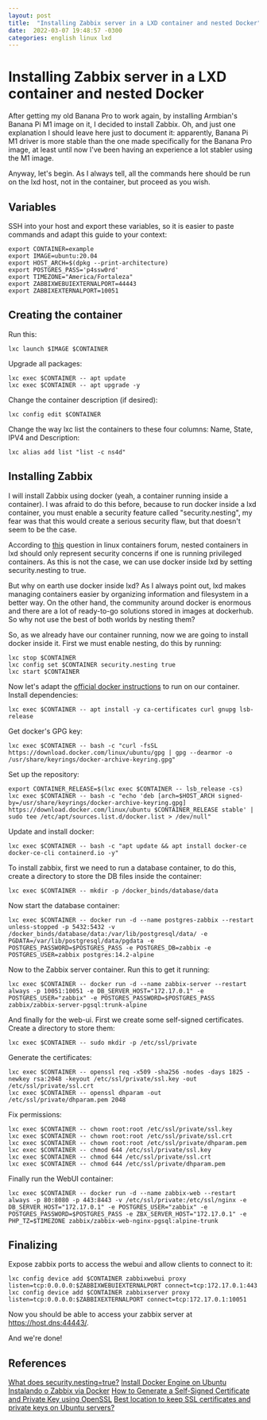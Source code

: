 ```yaml
---
layout: post
title:  "Installing Zabbix server in a LXD container and nested Docker"
date:  2022-03-07 19:48:57 -0300 
categories: english linux lxd
---
```


# Installing Zabbix server in a LXD container and nested Docker 

After getting my old Banana Pro to work again, by installing Armbian's Banana Pi M1 image on it, I decided to install Zabbix. Oh, and just one explanation I should leave here just to document it: apparently, Banana Pi M1 driver is more stable than the one made specifically for the Banana Pro image, at least until now I've been having an experience a lot stabler using the M1 image.

Anyway, let's begin. As I always tell, all the commands here should be run on the lxd host, not in the container, but proceed as you wish.

## Variables

SSH into your host and export these variables, so it is easier to paste commands and adapt this guide to your context:

```
export CONTAINER=example
export IMAGE=ubuntu:20.04
export HOST_ARCH=$(dpkg --print-architecture)
export POSTGRES_PASS='p4ssw0rd'
export TIMEZONE="America/Fortaleza"
export ZABBIXWEBUIEXTERNALPORT=44443
export ZABBIXEXTERNALPORT=10051
```

## Creating the container

Run this:

```
lxc launch $IMAGE $CONTAINER
```

Upgrade all packages:

```
lxc exec $CONTAINER -- apt update
lxc exec $CONTAINER -- apt upgrade -y
```

Change the container description (if desired):

```
lxc config edit $CONTAINER
```

Change the way lxc list the containers to these four columns: Name, State, IPV4 and Description:

```
lxc alias add list "list -c ns4d"
```

## Installing Zabbix

I will install Zabbix using docker (yeah, a container running inside a container). I was afraid to do this before, because to run docker inside a lxd container, you must enable a security feature called "security.nesting", my fear was that this would create a serious security flaw, but that doesn't seem to be the case.

According to [this](https://discuss.linuxcontainers.org/t/what-does-security-nesting-true/7156) question in linux containers forum, nested containers in lxd should only represent security concerns if one is running privileged containers. As this is not the case, we can use docker inside lxd by setting security.nesting to true.

But why on earth use docker inside lxd? As I always point out, lxd makes managing containers easier by organizing information and filesystem in a better way. On the other hand, the community around docker is enormous and there are a lot of ready-to-go solutions stored in images at dockerhub. So why not use the best of both worlds by nesting them?

So, as we already have our container running, now we are going to install docker inside it. First we must enable nesting, do this by running:

```
lxc stop $CONTAINER
lxc config set $CONTAINER security.nesting true
lxc start $CONTAINER
```

Now let's adapt the [official docker instructions](https://docs.docker.com/engine/install/ubuntu/) to run on our container. Install dependencies:

```
lxc exec $CONTAINER -- apt install -y ca-certificates curl gnupg lsb-release
```

Get docker's GPG key:

```
lxc exec $CONTAINER -- bash -c "curl -fsSL https://download.docker.com/linux/ubuntu/gpg | gpg --dearmor -o /usr/share/keyrings/docker-archive-keyring.gpg"
```

Set up the repository:

```
export CONTAINER_RELEASE=$(lxc exec $CONTAINER -- lsb_release -cs)
lxc exec $CONTAINER -- bash -c "echo 'deb [arch=$HOST_ARCH signed-by=/usr/share/keyrings/docker-archive-keyring.gpg] https://download.docker.com/linux/ubuntu $CONTAINER_RELEASE stable' | sudo tee /etc/apt/sources.list.d/docker.list > /dev/null"
```

Update and install docker:

```
lxc exec $CONTAINER -- bash -c "apt update && apt install docker-ce docker-ce-cli containerd.io -y"
```

To install zabbix, first we need to run a database container, to do this, create a directory to store the DB files inside the container:

```
lxc exec $CONTAINER -- mkdir -p /docker_binds/database/data
```

Now start the database container:

```
lxc exec $CONTAINER -- docker run -d --name postgres-zabbix --restart unless-stopped -p 5432:5432 -v /docker_binds/database/data:/var/lib/postgresql/data/ -e PGDATA=/var/lib/postgresql/data/pgdata -e POSTGRES_PASSWORD=$POSTGRES_PASS -e POSTGRES_DB=zabbix -e POSTGRES_USER=zabbix postgres:14.2-alpine
```

Now to the Zabbix server container. Run this to get it running:

```
lxc exec $CONTAINER -- docker run -d --name zabbix-server --restart always -p 10051:10051 -e DB_SERVER_HOST="172.17.0.1" -e POSTGRES_USER="zabbix" -e POSTGRES_PASSWORD=$POSTGRES_PASS zabbix/zabbix-server-pgsql:trunk-alpine
```

And finally for the web-ui. First we create some self-signed certificates. Create a directory to store them:

```
lxc exec $CONTAINER -- sudo mkdir -p /etc/ssl/private
```

Generate the certificates:

```
lxc exec $CONTAINER -- openssl req -x509 -sha256 -nodes -days 1825 -newkey rsa:2048 -keyout /etc/ssl/private/ssl.key -out /etc/ssl/private/ssl.crt
lxc exec $CONTAINER -- openssl dhparam -out /etc/ssl/private/dhparam.pem 2048
```

Fix permissions:

```
lxc exec $CONTAINER -- chown root:root /etc/ssl/private/ssl.key
lxc exec $CONTAINER -- chown root:root /etc/ssl/private/ssl.crt
lxc exec $CONTAINER -- chown root:root /etc/ssl/private/dhparam.pem
lxc exec $CONTAINER -- chmod 644 /etc/ssl/private/ssl.key
lxc exec $CONTAINER -- chmod 644 /etc/ssl/private/ssl.crt
lxc exec $CONTAINER -- chmod 644 /etc/ssl/private/dhparam.pem
```

Finally run the WebUI container:

```
lxc exec $CONTAINER -- docker run -d --name zabbix-web --restart always -p 80:8080 -p 443:8443 -v /etc/ssl/private:/etc/ssl/nginx -e DB_SERVER_HOST="172.17.0.1" -e POSTGRES_USER="zabbix" -e POSTGRES_PASSWORD=$POSTGRES_PASS -e ZBX_SERVER_HOST="172.17.0.1" -e PHP_TZ=$TIMEZONE zabbix/zabbix-web-nginx-pgsql:alpine-trunk
```

## Finalizing

Expose zabbix ports to access the webui and allow clients to connect to it:

```
lxc config device add $CONTAINER zabbixwebui proxy listen=tcp:0.0.0.0:$ZABBIXWEBUIEXTERNALPORT connect=tcp:172.17.0.1:443
lxc config device add $CONTAINER zabbixserver proxy listen=tcp:0.0.0.0:$ZABBIXEXTERNALPORT connect=tcp:172.17.0.1:10051
```

Now you should be able to access your zabbix server at https://host.dns:44443/.

And we're done!

## References

[What does security.nesting=true?](https://discuss.linuxcontainers.org/t/what-does-security-nesting-true/7156)
[Install Docker Engine on Ubuntu](https://docs.docker.com/engine/install/ubuntu/)
[Instalando o Zabbix via Docker](https://blog.aeciopires.com/zabbix-docker/)
[How to Generate a Self-Signed Certificate and Private Key using OpenSSL](https://helpcenter.gsx.com/hc/en-us/articles/115015960428-How-to-Generate-a-Self-Signed-Certificate-and-Private-Key-using-OpenSSL)
[Best location to keep SSL certificates and private keys on Ubuntu servers?](https://serverfault.com/questions/259302/best-location-to-keep-ssl-certificates-and-private-keys-on-ubuntu-servers)
